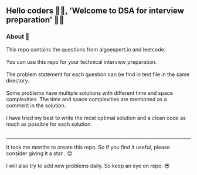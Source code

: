 <h2>Hello coders 👨‍💻, 'Welcome to DSA for interview preparation' 🙋‍♂️</h2>


### About 📌

This repo contains the questions from algoexpert.io and leetcode.
<br />
<br />
You can use this repo for your technical interview preparation.
<br />
<br />
The problem statement for each question can be find in text file in the same directory.
<br />
<br />
Some problems have multiple solutions with different time and space complexities. The time and space complexities are mentioned as a comment in the solution.
<br />
<br />
I have tried my best to write the most optimal solution and a clean code as much as possible for each solution.
<br />
<br />
<hr>
It took me months to create this repo. So if you find it useful, please consider giving it a star . 😊
<br />
<br />
I will also try to add new problems daily. So keep an eye on repo. 😎
